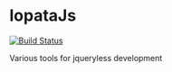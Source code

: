 # lopataJs
[![Build Status](https://api.travis-ci.org/rambler-digital-solutions/lopataJs.svg)](https://travis-ci.org/rambler-digital-solutions/lopataJs)

Various tools for jqueryless development
